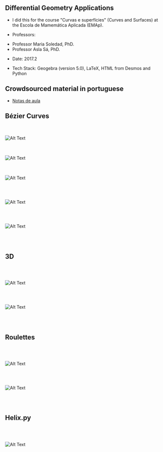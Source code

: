  Differential Geometry Applications
 ---

 + I did this for the course "Curvas e superfícies" (Curves and Surfaces) at the Escola de Mamemática Aplicada (EMAp).
 
 + Professors: 
 - Professor Maria Soledad, PhD.
 - Professor Asla Sá, PhD.

 + Date: 2017.2

 + Tech Stack: Geogebra (version 5.0), LaTeX, HTML from Desmos and Python

  Crowdsourced material in portuguese
  ---

  + [Notas de aula](https://github.com/pdelfino/differential-geometry/blob/master/project-2/notas-de-aula.pdf)


  Bézier Curves
  --

  <br><br>
  ![Alt Text](https://media.giphy.com/media/l4pTmATSnIPIxHhIs/giphy.gif)

  <br><br>
  ![Alt Text](https://media.giphy.com/media/xUOwGfveviVtTzLBbG/giphy.gif)

  <br><br>
  ![Alt Text](https://media.giphy.com/media/26DN3DShyjnIY8la0/giphy.gif)

  <br><br>

  ![Alt Text](https://media.giphy.com/media/3ohs4eWNtPY79ZUTio/giphy.gif)

  <br><br>

  ![Alt Text](https://media.giphy.com/media/d3YH3QKnr6clK5mU/giphy.gif)


  <br><br>

  3D
  ---

  <br><br>



  ![Alt Text](https://media.giphy.com/media/d3YH8qNiIJ34IdBm/giphy.gif)

  <br><br>

  ![Alt Text](https://media.giphy.com/media/3ohs4kIJtbMnfROKje/giphy.gif)

  <br><br>

  Roulettes
  ---

  <br><br>

  ![Alt Text](https://media.giphy.com/media/xThtasMcI8bsxeKAzC/giphy.gif)

  <br><br>

  ![Alt Text](https://media.giphy.com/media/xThtaujUuZBWob83za/giphy.gif)

  <br><br>


  Helix.py
  ---


  <br><br>

  ![Alt Text](https://media.giphy.com/media/xUOwGhMV5BnlGmfHkk/giphy.gif)

